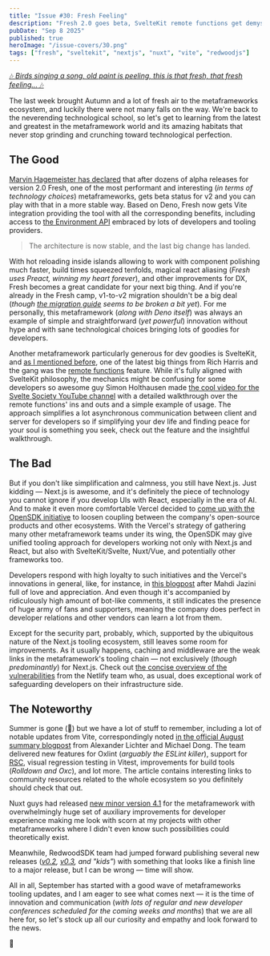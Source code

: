 ```yaml
---
title: "Issue #30: Fresh Feeling"
description: "Fresh 2.0 goes beta, SvelteKit remote functions get demystified, Vercel reveals OpenSDK, and much-much more from the metaframeworks world."
pubDate: "Sep 8 2025"
published: true
heroImage: "/issue-covers/30.png"
tags: ["fresh", "sveltekit", "nextjs", "nuxt", "vite", "redwoodjs"]
---
```


[🎶 _Birds singing a song, old paint is peeling, this is that fresh, that fresh feeling..._ 🎶](https://www.youtube.com/watch?v=4KtFxB1gxC4&list=PLYRq_7Yox1jDETeL_YgKUc8DXduCV9jA2&index=31)

The last week brought Autumn and a lot of fresh air to the metaframeworks ecosystem, and luckily there were not many falls on the way. We're back to the neverending technological school, so let's get to learning from the latest and greatest in the metaframework world and its amazing habitats that never stop grinding and crunching toward technological perfection.

## The Good

[Marvin Hagemeister has declared](https://deno.com/blog/fresh-and-vite) that after dozens of alpha releases for version 2.0 Fresh, one of the most performant and interesting (_in terms of technology choices_) metaframeworks, gets beta status for v2 and you can play with that in a more stable way. Based on Deno, Fresh now gets Vite integration providing the tool with all the corresponding benefits, including access to [the Environment API](https://vite.dev/guide/api-environment) embraced by lots of developers and tooling providers.

> The architecture is now stable, and the last big change has landed.

With hot reloading inside islands allowing to work with component polishing much faster, build times squeezed tenfolds, magical react aliasing (_Fresh uses Preact, winning my heart forever_), and other improvements for DX, Fresh becomes a great candidate for your next big thing. And if you're already in the Fresh camp, v1-to-v2 migration shouldn't be a big deal (_though [the migration guide](https://fresh.deno.dev/docs/canary/examples/migration-guide) seems to be broken a bit yet_). For me personally, this metaframework (_along with Deno itself_) was always an example of simple and straightforward (_yet powerful_) innovation without hype and with sane technological choices bringing lots of goodies for developers.

Another metaframework particularly generous for dev goodies is SvelteKit, and [as I mentioned before](https://metaframe.works/archive/28/#:~:text=There%20was%20a%20lot%20of%20work%20dedicated%20to%20making%20that%20happen), one of the latest big things from Rich Harris and the gang was the [remote functions](https://svelte.dev/docs/kit/remote-functions) feature. While it's fully aligned with SvelteKit philosophy, the mechanics might be confusing for some developers so awesome guy Simon Holthausen made [the cool video for the Svelte Society YouTube channel](https://www.youtube.com/watch?v=0hy7PCbXyqs) with a detailed walkthrough over the remote functions' ins and outs and a simple example of usage. The approach simplifies a lot asynchronous communication between client and server for developers so if simplifying your dev life and finding peace for your soul is something you seek, check out the feature and the insightful walkthrough.

## The Bad

But if you don't like simplification and calmness, you still have Next.js. Just kidding — Next.js is awesome, and it's definitely the piece of technology you cannot ignore if you develop UIs with React, especially in the era of AI. And to make it even more comfortable Vercel decided to [come up with the OpenSDK initiative](https://vercel.com/blog/open-sdk-strategy) to loosen coupling between the company's open-source products and other ecosystems. With the Vercel's strategy of gathering many other metaframework teams under its wing, the OpenSDK may give unified tooling approach for developers working not only with Next.js and React, but also with SvelteKit/Svelte, Nuxt/Vue, and potentially other frameworks too.

Developers respond with high loyalty to such initiatives and the Vercel's innovations in general, like, for instance, in [this blogpost](https://dev.to/mahdijazini/a-love-letter-to-vercel-33l6) after Mahdi Jazini full of love and appreciation. And even though it's accompanied by ridiculously high amount of bot-like comments, it still indicates the presence of huge army of fans and supporters, meaning the company does perfect in developer relations and other vendors can learn a lot from them.

Except for the security part, probably, which, supported by the ubiquitous nature of the Next.js tooling ecosystem, still leaves some room for improvements. As it usually happens, caching and middleware are the weak links in the metaframework's tooling chain — not exclusively (_though predominantly_) for Next.js. Check out [the concise overview of the vulnerabilities](https://www.netlify.com/changelog/security-update-multiple-vulnerabilities-in-next-js-2025-08/) from the Netlify team who, as usual, does exceptional work of safeguarding developers on their infrastructure side.

## The Noteworthy

Summer is gone (🥲) but we have a lot of stuff to remember, including a lot of notable updates from Vite, correspondingly noted [in the official August summary blogpost](https://voidzero.dev/posts/whats-new-aug-2025) from Alexander Lichter and Michael Dong. The team delivered new features for Oxlint (_arguably the ESLint killer_), support for [RSC](https://metaframe.works/tags/rsc/), visual regression testing in Vitest, improvements for build tools (_Rolldown and Oxc_), and lot more. The article contains interesting links to community resources related to the whole ecosystem so you definitely should check that out.

Nuxt guys had released [new minor version 4.1](https://nuxt.com/blog/v4-1) for the metaframework with overwhelmingly huge set of auxiliary improvements for developer experience making me look with scorn at my projects with other metaframeworks where I didn't even know such possibilities could theoretically exist.

Meanwhile, RedwoodSDK team had jumped forward publishing several new releases (_[v0.2](https://github.com/redwoodjs/sdk/releases/tag/v0.2.0), [v0.3](https://github.com/redwoodjs/sdk/releases/tag/v0.3.0), and "kids"_) with something that looks like a finish line to a major release, but I can be wrong — time will show.

All in all, September has started with a good wave of metaframeworks tooling updates, and I am eager to see what comes next — it is the time of innovation and communication (_with lots of regular and new developer conferences scheduled for the coming weeks and months_) that we are all here for, so let's stock up all our curiosity and empathy and look forward to the news.

👋
